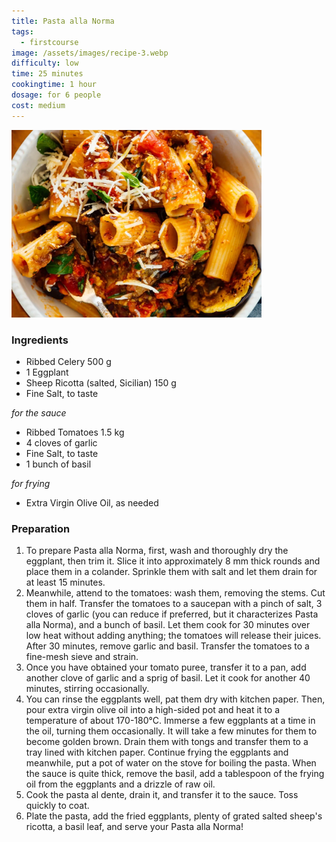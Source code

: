 ```yaml
---
title: Pasta alla Norma
tags: 
  - firstcourse
image: /assets/images/recipe-3.webp
difficulty: low
time: 25 minutes
cookingtime: 1 hour
dosage: for 6 people
cost: medium
---
```


![pasta alla norma](/assets/images/recipe-3.webp)

### Ingredients

*   Ribbed Celery 500 g
*   1 Eggplant
*   Sheep Ricotta (salted, Sicilian) 150 g
*   Fine Salt, to taste

_for the sauce_

*   Ribbed Tomatoes 1.5 kg
*   4 cloves of garlic
*   Fine Salt, to taste
*   1 bunch of basil

_for frying_

*   Extra Virgin Olive Oil, as needed

### Preparation

1.  To prepare Pasta alla Norma, first, wash and thoroughly dry the eggplant, then trim it. Slice it into approximately 8 mm thick rounds and place them in a colander. Sprinkle them with salt and let them drain for at least 15 minutes.
2.  Meanwhile, attend to the tomatoes: wash them, removing the stems. Cut them in half. Transfer the tomatoes to a saucepan with a pinch of salt, 3 cloves of garlic (you can reduce if preferred, but it characterizes Pasta alla Norma), and a bunch of basil. Let them cook for 30 minutes over low heat without adding anything; the tomatoes will release their juices. After 30 minutes, remove garlic and basil. Transfer the tomatoes to a fine-mesh sieve and strain.
3.  Once you have obtained your tomato puree, transfer it to a pan, add another clove of garlic and a sprig of basil. Let it cook for another 40 minutes, stirring occasionally.
4.  You can rinse the eggplants well, pat them dry with kitchen paper. Then, pour extra virgin olive oil into a high-sided pot and heat it to a temperature of about 170-180°C. Immerse a few eggplants at a time in the oil, turning them occasionally. It will take a few minutes for them to become golden brown. Drain them with tongs and transfer them to a tray lined with kitchen paper. Continue frying the eggplants and meanwhile, put a pot of water on the stove for boiling the pasta. When the sauce is quite thick, remove the basil, add a tablespoon of the frying oil from the eggplants and a drizzle of raw oil.
5.  Cook the pasta al dente, drain it, and transfer it to the sauce. Toss quickly to coat.
6.  Plate the pasta, add the fried eggplants, plenty of grated salted sheep's ricotta, a basil leaf, and serve your Pasta alla Norma!